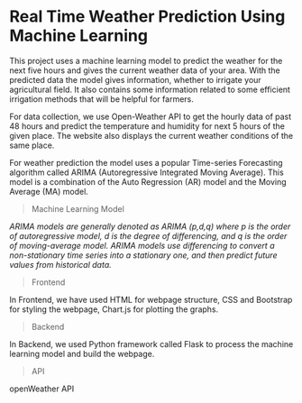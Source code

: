 #   **Real Time Weather Prediction Using Machine Learning**
This project uses a machine learning model to predict the weather for the next five hours and gives the current weather data of your area. With the predicted data the model gives information, whether to irrigate your agricultural field. It also contains some information related to some efficient irrigation methods that will be helpful for farmers.

For data collection, we use Open-Weather API to get the hourly data of past 48 hours and predict the temperature and humidity for next 5 hours of the given place. The website also displays the current weather conditions of the same place.

For weather prediction the model uses a popular Time-series Forecasting algorithm called ARIMA (Autoregressive Integrated Moving Average). This model is a combination of the Auto Regression (AR) model and the Moving Average (MA) model. 


> Machine Learning Model

*ARIMA models are generally denoted as ARIMA (p,d,q)  where p is the order of autoregressive model, d is the degree of differencing, and q is the order of moving-average model. ARIMA models use differencing to convert a non-stationary time series into a stationary one, and then predict future values from historical data.*

> Frontend

In Frontend, we have used HTML for webpage structure, CSS and Bootstrap for styling the webpage, Chart.js for plotting the graphs.

> Backend

In Backend, we used Python framework called Flask to process the machine learning model and build the webpage.

> API

openWeather API







